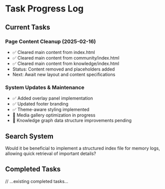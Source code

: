 # Task Progress Log

## Current Tasks

### Page Content Cleanup (2025-02-16)
- ✅ Cleared main content from index.html
- ✅ Cleared main content from community/index.html
- ✅ Cleared main content from knowledge/index.html
- Status: Content removed and placeholders added
- Next: Await new layout and content specifications

### System Updates & Maintenance
- ✅ Added overlay panel implementation
- ✅ Updated footer branding
- ✅ Theme-aware styling implemented
- 🔄 Media gallery optimization in progress
- 🔄 Knowledge graph data structure improvements pending

<section class="search-system">
    <h2>Search System</h2>
    <p>Would it be beneficial to implement a structured index file for memory logs, allowing quick retrieval of important details?</p>
</section>

## Completed Tasks
// ...existing completed tasks...